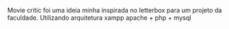 Movie critic foi uma ideia minha inspirada no letterbox para um projeto da faculdade.
Utilizando arquitetura xampp
apache + php + mysql 
